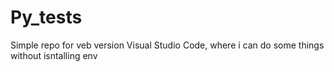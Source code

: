 # Py_tests
Simple repo for veb version Visual Studio Code, where i can do some things without isntalling env
